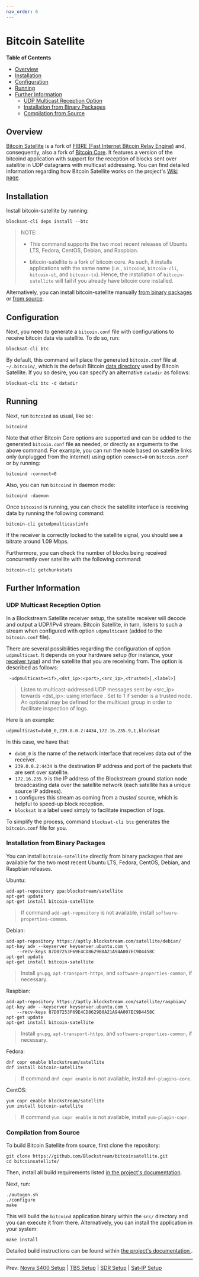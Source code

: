 ```yaml
---
nav_order: 6
---
```


# Bitcoin Satellite

<!-- markdown-toc start - Don't edit this section. Run M-x markdown-toc-refresh-toc -->
**Table of Contents**

- [Overview](#overview)
- [Installation](#installation)
- [Configuration](#configuration)
- [Running](#running)
- [Further Information](#further-information)
  - [UDP Multicast Reception Option](#udp-multicast-reception-option)
  - [Installation from Binary Packages](#installation-from-binary-packages)
  - [Compilation from Source](#compilation-from-source)

<!-- markdown-toc end -->

## Overview

[Bitcoin Satellite](https://github.com/Blockstream/bitcoinsatellite) is a fork of [FIBRE (Fast Internet Bitcoin Relay Engine)](https://bitcoinfibre.org) and, consequently, also a fork of [Bitcoin Core](https://bitcoincore.org). It features a version of the bitcoind application with support for the reception of blocks sent over satellite in UDP datagrams with multicast addressing. You can find detailed information regarding how Bitcoin Satellite works on the project's [Wiki page](https://github.com/Blockstream/bitcoinsatellite/wiki).

## Installation

Install bitcoin-satellite by running:

```
blocksat-cli deps install --btc
```

> NOTE:
>
> - This command supports the two most recent releases of Ubuntu LTS, Fedora, CentOS, Debian, and Raspbian.
>
> - bitcoin-satellite is a fork of bitcoin core. As such, it installs applications with the same name (i.e., `bitcoind`, `bitcoin-cli`, `bitcoin-qt`, and `bitcoin-tx`). Hence, the installation of `bitcoin-satellite` will fail if you already have bitcoin core installed.

Alternatively, you can install bitcoin-satellite manually [from binary packages](#installation-from-binary-packages) or [from source](#compilation-from-source).

## Configuration

Next, you need to generate a `bitcoin.conf` file with configurations to receive bitcoin data via satellite. To do so, run:

```
blocksat-cli btc
```

By default, this command will place the generated `bitcoin.conf` file at `~/.bitcoin/`, which is the default Bitcoin [data directory](https://en.bitcoin.it/wiki/Data_directory) used by Bitcoin Satellite. If you so desire, you can specify an alternative `datadir` as follows:
```
blocksat-cli btc -d datadir
```

## Running

Next, run `bitcoind` as usual, like so:

```
bitcoind
```

Note that other Bitcoin Core options are supported and can be added to the generated `bitcoin.conf` file as needed, or directly as arguments to the above command. For example, you can run the node based on satellite links only (unplugged from the internet) using option `connect=0` on `bitcoin.conf` or by running:

```
bitcoind -connect=0
```

Also, you can run `bitcoind` in daemon mode:

```
bitcoind -daemon
```

Once `bitcoind` is running, you can check the satellite interface is receiving data by running the following command:

```
bitcoin-cli getudpmulticastinfo
```

If the receiver is correctly locked to the satellite signal, you should see a bitrate around 1.09 Mbps.

Furthermore, you can check the number of blocks being received concurrently over satellite with the following command:

```
bitcoin-cli getchunkstats
```

## Further Information

### UDP Multicast Reception Option

In a Blockstream Satellite receiver setup, the satellite receiver will decode and output a UDP/IPv4 stream. Bitcoin Satellite, in turn, listens to such a stream when configured with option `udpmulticast` (added to the `bitcoin.conf` file).

There are several possibilities regarding the configuration of option `udpmulticast`. It depends on your hardware setup (for instance, your [receiver type](hardware.md#supported-receiver-options)) and the satellite that you are receiving from. The option is described as follows:

```
 -udpmulticast=<if>,<dst_ip>:<port>,<src_ip>,<trusted>[,<label>]
```

> Listen to multicast-addressed UDP messages sent by <src_ip> towards <dst_ip>:<port> using interface <if>. Set <trusted> to 1 if sender is a trusted node. An optional <label> may be defined for the multicast group in order to facilitate inspection of logs.

Here is an example:

```
udpmulticast=dvb0_0,239.0.0.2:4434,172.16.235.9,1,blocksat
```

In this case, we have that:

- `dvb0_0` is the name of the network interface that receives data out of the receiver.
- `239.0.0.2:4434` is the destination IP address and port of the packets that are sent over satellite.
- `172.16.235.9` is the IP address of the Blockstream ground station node broadcasting data over the satellite network (each satellite has a unique source IP address).
- `1` configures this stream as coming from a *trusted* source, which is helpful to speed-up block reception.
- `blocksat` is a label used simply to facilitate inspection of logs.

To simplify the process, command `blocksat-cli btc` generates the `bitcoin.conf` file for you.


### Installation from Binary Packages

You can install `bitcoin-satellite` directly from binary packages that are available for the two most recent Ubuntu LTS, Fedora, CentOS, Debian, and Raspbian releases.

Ubuntu:

```
add-apt-repository ppa:blockstream/satellite
apt-get update
apt-get install bitcoin-satellite
```

> If command `add-apt-repository` is not available, install `software-properties-common`.

Debian:

```
add-apt-repository https://aptly.blockstream.com/satellite/debian/
apt-key adv --keyserver keyserver.ubuntu.com \
    --recv-keys 87D07253F69E4CD8629B0A21A94A007EC9D4458C
apt-get update
apt-get install bitcoin-satellite
```

> Install `gnupg`, `apt-transport-https`, and `software-properties-common`, if necessary.

Raspbian:

```
add-apt-repository https://aptly.blockstream.com/satellite/raspbian/
apt-key adv --keyserver keyserver.ubuntu.com \
    --recv-keys 87D07253F69E4CD8629B0A21A94A007EC9D4458C
apt-get update
apt-get install bitcoin-satellite
```

> Install `gnupg`, `apt-transport-https`, and `software-properties-common`, if necessary.

Fedora:

```
dnf copr enable blockstream/satellite
dnf install bitcoin-satellite
```

> If command `dnf copr enable` is not available, install `dnf-plugins-core`.

CentOS:

```
yum copr enable blockstream/satellite
yum install bitcoin-satellite
```

> If command `yum copr enable` is not available, install `yum-plugin-copr`.

### Compilation from Source

To build Bitcoin Satellite from source, first clone the repository:

```
git clone https://github.com/Blockstream/bitcoinsatellite.git
cd bitcoinsatellite/
```

Then, install all build requirements listed [in the project's documentation](https://github.com/Blockstream/bitcoinsatellite/blob/master/doc/build-unix.md#dependency-build-instructions-ubuntu--debian).

Next, run:

```
./autogen.sh
./configure
make
```

This will build the `bitcoind` application binary within the `src/` directory and you can execute it from there. Alternatively, you can install the application in your system:

```
make install
```

Detailed build instructions can be found within [the project's documentation ](https://github.com/Blockstream/bitcoinsatellite/tree/master/doc#building).

---

Prev: [Novra S400 Setup](s400.md) | [TBS Setup](tbs.md) | [SDR Setup](sdr.md) | [Sat-IP Setup](sat-ip.md)
